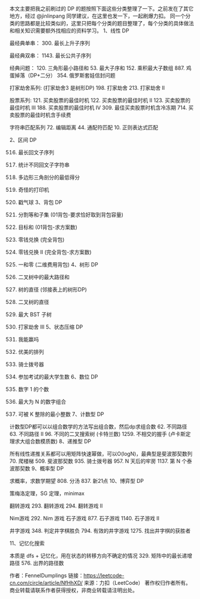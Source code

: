 本文主要把我之前刷过的 DP 的题按照下面这些分类整理了一下。之前发在了其它地方，经过 @jinlinpang 同学建议，在这里也发一下，一起刷爆力扣。
同一个分类的思路都是比较类似的，这里只把每个分类的题目整理了，每个分类的具体做法和相关知识需要额外找相应的资料学习。
1、线性 DP

最经典单串：
300. 最长上升子序列

最经典双串：
1143. 最长公共子序列

经典问题：
120. 三角形最小路径和
53. 最大子序和
152. 乘积最大子数组
887. 鸡蛋掉落（DP+二分）
354. 俄罗斯套娃信封问题

打家劫舍系列: (打家劫舍3 是树形DP)
198. 打家劫舍
213. 打家劫舍 II

股票系列:
121. 买卖股票的最佳时机
122. 买卖股票的最佳时机 II
123. 买卖股票的最佳时机 III
188. 买卖股票的最佳时机 IV
309. 最佳买卖股票时机含冷冻期
714. 买卖股票的最佳时机含手续费

字符串匹配系列
72. 编辑距离
44. 通配符匹配
10. 正则表达式匹配

2、区间 DP

516. 最长回文子序列
730. 统计不同回文子字符串
1039. 多边形三角剖分的最低得分
664. 奇怪的打印机
312. 戳气球
3、背包 DP

416. 分割等和子集 (01背包-要求恰好取到背包容量)
494. 目标和 (01背包-求方案数)
322. 零钱兑换 (完全背包)
518. 零钱兑换 II (完全背包-求方案数)
474. 一和零 (二维费用背包)
4、树形 DP

124. 二叉树中的最大路径和
1245. 树的直径 (邻接表上的树形DP)
543. 二叉树的直径
333. 最大 BST 子树
337. 打家劫舍 III
5、状态压缩 DP

464. 我能赢吗
526. 优美的排列
935. 骑士拨号器
1349. 参加考试的最大学生数
6、数位 DP

233. 数字 1 的个数
902. 最大为 N 的数字组合
1015. 可被 K 整除的最小整数
7、计数型 DP

计数型DP都可以以组合数学的方法写出组合数，然后dp求组合数
62. 不同路径
63. 不同路径 II
96. 不同的二叉搜索树 (卡特兰数)
1259. 不相交的握手 (卢卡斯定理求大组合数模质数)
8、递推型 DP

所有线性递推关系都可以用矩阵快速幂做，可以O(logN)，最典型是斐波那契数列
70. 爬楼梯
509. 斐波那契数
935. 骑士拨号器
957. N 天后的牢房
1137. 第 N 个泰波那契数
9、概率型 DP

求概率，求数学期望
808. 分汤
837. 新21点
10、博弈型 DP

策梅洛定理，SG 定理，minimax

翻转游戏
293. 翻转游戏
294. 翻转游戏 II

Nim游戏
292. Nim 游戏
石子游戏
877. 石子游戏
1140. 石子游戏 II

井字游戏
348. 判定井字棋胜负
794. 有效的井字游戏
1275. 找出井字棋的获胜者

11、记忆化搜索

本质是 dfs + 记忆化，用在状态的转移方向不确定的情况
329. 矩阵中的最长递增路径
576. 出界的路径数

作者：FennelDumplings
链接：https://leetcode-cn.com/circle/article/NfHhXD/
来源：力扣（LeetCode）
著作权归作者所有。商业转载请联系作者获得授权，非商业转载请注明出处。